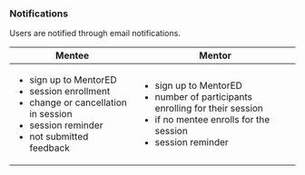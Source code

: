 ### Notifications
Users are notified through email notifications.



| Mentee   | Mentor |
| ----------- | ----------- |
|<ul><li>sign up to MentorED</li> <li>session enrollment</li><li>change or cancellation in session </li><li> session reminder</li><li> not submitted  feedback</li></ul>|<ul><li>sign up to MentorED</li><li>number of participants enrolling for their session</li><li>if no mentee enrolls for the session</li><li>session reminder</li></ul>|




